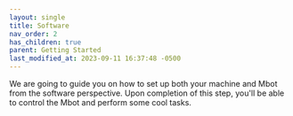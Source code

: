 ```yaml
---
layout: single
title: Software
nav_order: 2
has_children: true
parent: Getting Started
last_modified_at: 2023-09-11 16:37:48 -0500
---
```


We are going to guide you on how to set up both your machine and Mbot from the software perspective. Upon completion of this step, you'll be able to control the Mbot and perform some cool tasks.
